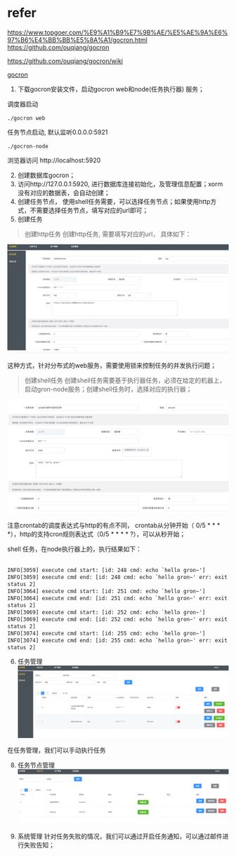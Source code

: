# refer

https://www.topgoer.com/%E9%A1%B9%E7%9B%AE/%E5%AE%9A%E6%97%B6%E4%BB%BB%E5%8A%A1/gocron.html
https://github.com/ouqiang/gocron

https://github.com/ouqiang/gocron/wiki

[//]: # (TODO)

[gocron](https://github.com/Donaldhan/gocron)   

1. 下载gocron安装文件，启动gocron web和node(任务执行器) 服务；

调度器启动

```
./gocron web

```

任务节点启动, 默认监听0.0.0.0:5921

```
./gocron-node

```


浏览器访问 http://localhost:5920

2. 创建数据库gocron；
3. 访问http://127.0.0.1:5920, 进行数据库连接初始化，及管理信息配置；xorm没有对应的数据表，会自动创建；
4. 创建任务节点， 使用shell任务需要，可以选择任务节点；如果使用http方式，不需要选择任务节点，填写对应的url即可；
5. 创建任务

> 创建http任务
创建http任务, 需要填写对应的url， 具体如下：

![http task](/doc/image/gocron/gocron_create_http_task.jpg)

这种方式，针对分布式的web服务，需要使用锁来控制任务的并发执行问题；

>创建shell任务
创建shell任务需要基于执行器任务，必须在给定的机器上，启动gron-node服务；创建shell任务时，选择对应的执行器；

![shell task](/doc/image/gocron/gocron-create-shell-task.png)

注意crontab的调度表达式与http的有点不同， crontab从分钟开始（
0/5 * * * *），http的支持cron规则表达式（0/5 * * * * ?），可以从秒开始；


shell 任务，在node执行器上的，执行结果如下：

```
 
INFO[3059] execute cmd start: [id: 248 cmd: echo `hello gron~'] 
INFO[3059] execute cmd end: [id: 248 cmd: echo `hello gron~' err: exit status 2] 
INFO[3064] execute cmd start: [id: 251 cmd: echo `hello gron~'] 
INFO[3064] execute cmd end: [id: 251 cmd: echo `hello gron~' err: exit status 2] 
INFO[3069] execute cmd start: [id: 252 cmd: echo `hello gron~'] 
INFO[3069] execute cmd end: [id: 252 cmd: echo `hello gron~' err: exit status 2] 
INFO[3074] execute cmd start: [id: 255 cmd: echo `hello gron~'] 
INFO[3074] execute cmd end: [id: 255 cmd: echo `hello gron~' err: exit status 2] 

```



6. 任务管理
![task manager](/doc/image/gocron/gocron-task-manager.png)

在任务管理，我们可以手动执行任务

8. 任务节点管理
![task node](/doc/image/gocron/gocron-task-node.png)

9. 系统管理
针对任务失败的情况，我们可以通过开启任务通知，可以通过邮件进行失败告知；